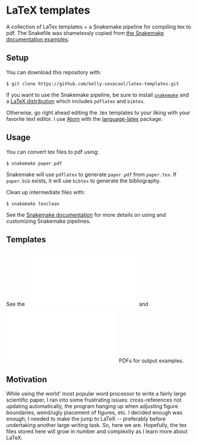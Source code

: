 # LaTeX templates
A collection of LaTex templates + a Snakemake pipeline for compiling tex to pdf.
The Snakefile was shamelessly copied from [the Snakemake documentation examples](http://snakemake.readthedocs.io/en/stable/getting_started/examples.html#building-a-paper-with-latex).

## Setup

You can download this repository with:
```
$ git clone https://github.com/kelly-sovacool/latex-templates.git
```

If you want to use the Snakemake pipeline, be sure to install [`snakemake`](http://snakemake.readthedocs.io/en/stable/getting_started/installation.html) and a [LaTeX distribution](https://en.wikibooks.org/wiki/LaTeX/Installation#Distributions) which includes `pdflatex` and `bibtex`.

Otherwise, go right ahead editing the .tex templates to your liking with your favorite text editor.
I use [Atom](https://atom.io/) with the [language-latex](https://atom.io/packages/language-latex) package.

## Usage

You can convert tex files to pdf using:
```
$ snakemake paper.pdf
```
Snakemake will use `pdflatex` to generate `paper.pdf` from `paper.tex`.
If `paper.bib` exists, it will use `bibtex` to generate the bibliography.

Clean up intermediate files with:
```
$ snakemake texclean
```

See the [Snakemake documentation](http://snakemake.readthedocs.io/en/stable/index.html) for more details on using and customizing Snakemake pipelines.

## Templates

See the ![paper](paper.pdf) and ![assignment](assignment.pdf) PDFs for output examples.

## Motivation

While using the world' most popular word processor to write a fairly large scientific paper, I ran into some frustrating issues: cross-references not updating automatically, the program hanging up when adjusting figure boundaries, weird/ugly placement of figures, etc. I decided enough was enough; I needed to make the jump to LaTeX -- preferably before undertaking another large writing task. So, here we are. Hopefully, the tex files stored here will grow in number and complexity as I learn more about LaTeX.
